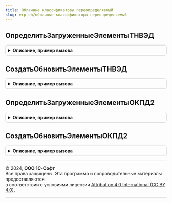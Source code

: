 ```yaml
---
title: Облачные классификаторы переопределяемый
slug: erp-uh/облачные-классификаторы-переопределяемый
---
```



## ОпределитьЗагруженныеЭлементыТНВЭД
<details style="margin: 1em 0; padding: 0.5em; border: 1px solid #ccc; border-radius: 6px;">

<summary style="font-weight: bold; cursor: pointer;">Описание, пример вызова</summary>

```bsl

// Определение загруженных элементов ТНВЭД
// Процедура используется в форме онлайн-подбора элементов классификатора ТН ВЭД
// для установки отметок у имеющихся в базе элементов (в режиме загрузки элементов),
// а также при обновлении классификатора и в других служебных методах.
//
// Параметры:
//  Элементы - Массив - коды имеющихся в базе элементов классификатора. Элементы массива должны иметь тип Строка.
//                      Допустимо передавать коды в формате с пробелами так, как они указываются в классификаторе
//                      ("ХХХХ ХХ ХХХ Х" - 13 символов) или без ("ХХХХХХХХХХ" - 10 символов).
//
Процедура ОпределитьЗагруженныеЭлементыТНВЭД(Элементы) Экспорт
```

Пример вызова
```bsl
ОблачныеКлассификаторыПереопределяемый.ОпределитьЗагруженныеЭлементыТНВЭД(Элементы) 
```
</details>

## СоздатьОбновитьЭлементыТНВЭД
<details style="margin: 1em 0; padding: 0.5em; border: 1px solid #ccc; border-radius: 6px;">

<summary style="font-weight: bold; cursor: pointer;">Описание, пример вызова</summary>

```bsl

// Создание или обновление элементов ТНВЭД
//
// Параметры:
//  ДанныеСервиса - ТаблицаЗначений - данные, полученные из сервиса. Колонки:
//                    * Идентификатор           - Число  - идентификатор элемента на стороне сервиса (служебное);
//                    * Код                     - Строка - код элемента классификатора в формате "ХХХХ ХХ ХХХ Х";
//                    * КодРодителя             - Строка - код элемента, являющегося родителем, в формате с пробелами;
//                    * Порядок                 - Число  - поле для упорядочивания элементов (служебное);
//                    * ДатаНачалаДействия      - Дата   - дата начала действия элемента классификатора;
//                    * ДатаОкончанияДействия   - Дата   - дата окончания действия элемента классификатора;
//                    * Наименование            - Строка - наименование элемента;
//                    * НаименованиеПолное      - Строка - наименование элемента, включающее наименования родителей;
//                    * Описание                - Строка - описание элемента;
//                    * КодОКЕИ                 - Строка - код элемента справочника ОКЕИ;
//                    * Сырьевой                - Булево - признак, указывающий на принадлежность товаров к сырьевым;
//                    * ТаможеннаяПошлина       - Строка - ставка таможенной пошлины и дополнительная информация;
//                    * СтавкаНДС               - Строка - ставка НДС;
//                    * ПодлежитУтилизации      - Булево - признак, указывающий на необходимость утилизации товаров;
//                    * ИзменениеСоставаТоваров - Булево - признак, указывающий на изменение состава товаров,
//                                                         относящихся к элементу;
//  Отказ - Булево - если Истина, обновление будет считаться неуспешным.
//
Процедура СоздатьОбновитьЭлементыТНВЭД(ДанныеСервиса, Отказ) Экспорт
```

Пример вызова
```bsl
ОблачныеКлассификаторыПереопределяемый.СоздатьОбновитьЭлементыТНВЭД(ДанныеСервиса, Отказ) 
```
</details>

## ОпределитьЗагруженныеЭлементыОКПД2
<details style="margin: 1em 0; padding: 0.5em; border: 1px solid #ccc; border-radius: 6px;">

<summary style="font-weight: bold; cursor: pointer;">Описание, пример вызова</summary>

```bsl

// Определение загруженных элементов ОКПД 2
// Процедура заполняет переданный параметр массивом кодов классификатора, имеющихся в базе.
// Используется в форме онлайн-подбора элементов классификатора
// для установки отметок у имеющихся в базе элементов (в режиме загрузки элементов),
// а также при обновлении классификатора и в других служебных методах.
//
// Параметры:
//  ЭлементыКлассификатора - Массив - коды имеющихся в базе элементов классификатора.
//        Элементы массива должны иметь тип Строка(12).
//          Форматы кодов:
//          А - Раздел;
//          ХХ - Класс;
//          ХХ.Х - Подкласс;
//          ХХ.ХХ - Группа;
//          ХХ.ХХ.Х - Подгруппа;
//          ХХ.ХХ.ХХ - Вид;
//          ХХ.ХХ.ХХ.ХХ0 - Категория;
//          ХХ.ХХ.ХХ.ХХХ - Подкатегория;
//          где Х - цифры от 0 до 9; А - буква от А до Я
//
Процедура ОпределитьЗагруженныеЭлементыОКПД2(ЭлементыКлассификатора) Экспорт
```

Пример вызова
```bsl
ОблачныеКлассификаторыПереопределяемый.ОпределитьЗагруженныеЭлементыОКПД2(ЭлементыКлассификатора) 
```
</details>

## СоздатьОбновитьЭлементыОКПД2
<details style="margin: 1em 0; padding: 0.5em; border: 1px solid #ccc; border-radius: 6px;">

<summary style="font-weight: bold; cursor: pointer;">Описание, пример вызова</summary>

```bsl

// Создание или обновление элементов классификатора ОКПД 2
//
// Параметры:
//  ДанныеСервиса - ТаблицаЗначений - данные, полученные из сервиса. Колонки:
//    * Идентификатор           - Число - идентификатор элемента на стороне сервиса (служебное);
//    * Код                     - Строка - код элемента классификатора;
//    * КодРодителя             - Строка - код родителя элементов;
//    * Порядок                 - Число - поле для упорядочивания элементов (служебное);
//    * ДатаНачалаДействия      - Дата - дата начала действия элемента классификатора;
//    * ДатаОкончанияДействия   - Дата - дата окончания действия элемента классификатора;
//    * Наименование            - Строка - наименование элемента;
//    * Описание                - Строка - описание элемента;
//    * КодОКЕИ                 - Строка - код элемента справочника ОКЕИ;
//  Отказ - Булево - если Истина, обновление будет считаться не успешным.
//
Процедура СоздатьОбновитьЭлементыОКПД2(ДанныеСервиса, Отказ) Экспорт
```

Пример вызова
```bsl
ОблачныеКлассификаторыПереопределяемый.СоздатьОбновитьЭлементыОКПД2(ДанныеСервиса, Отказ) 
```
</details>

---

© 2024, **ООО 1С-Софт**  
Все права защищены. Эта программа и сопроводительные материалы предоставляются  
в соответствии с условиями лицензии [Attribution 4.0 International (CC BY 4.0)](https://creativecommons.org/licenses/by/4.0/legalcode).

---
